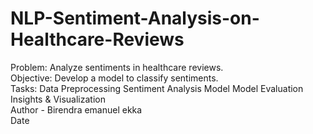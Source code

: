 # NLP-Sentiment-Analysis-on-Healthcare-Reviews
Problem: Analyze sentiments in healthcare reviews.
<br>
 Objective: Develop a model to classify sentiments. 
<br>
Tasks: Data Preprocessing Sentiment Analysis Model Model Evaluation Insights &amp; Visualization
<br>
Author - Birendra emanuel ekka
<br>
Date

